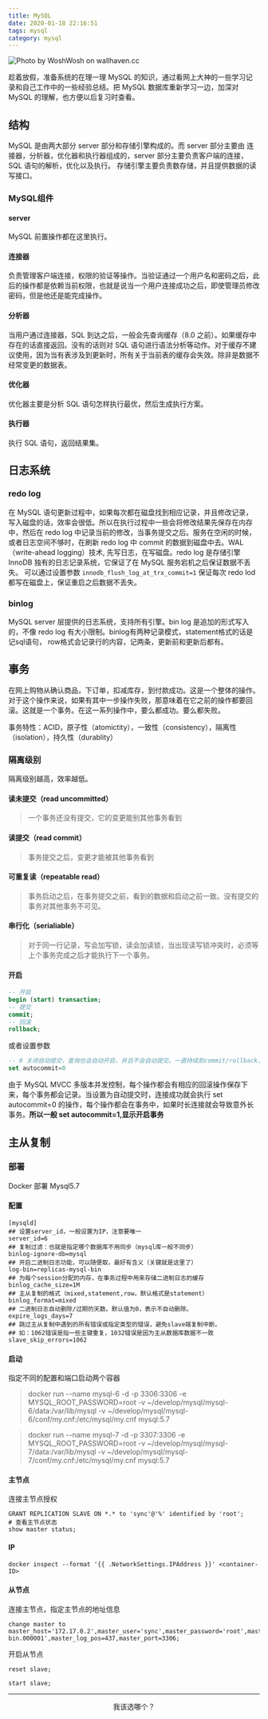 ```yaml
---
title: MySQL
date: 2020-01-18 22:16:51
tags: mysql
category: mysql
---
```


![Photo by WoshWosh on wallhaven.cc](/mysql.png)


趁着放假，准备系统的在理一理 MySQL 的知识，通过看网上大神的一些学习记录和自己工作中的一些经验总结。把 MySQL 数据库重新学习一边，加深对 MySQL 的理解，也方便以后复习时查看。

<!--more-->

## 结构

MySQL 是由两大部分 server 部分和存储引擎构成的。而 server 部分主要由 连接器，分析器，优化器和执行器组成的，server 部分主要负责客户端的连接，SQL 语句的解析，优化以及执行。 存储引擎主要负责数存储，并且提供数据的读写接口。

### MySQL组件
#### server

MySQL 前置操作都在这里执行。

#### 连接器

负责管理客户端连接，权限的验证等操作。当验证通过一个用户名和密码之后，此后的操作都是依赖当前权限，也就是说当一个用户连接成功之后，即使管理员修改密码，但是他还是能完成操作。

#### 分析器

当用户通过连接器，SQL 到达之后，一般会先查询缓存（8.0 之前）。如果缓存中存在的话直接返回。没有的话则对 SQL 语句进行语法分析等动作。对于缓存不建议使用，因为当有表涉及到更新时，所有关于当前表的缓存会失效。除非是数据不经常变更的数据表。

#### 优化器

优化器主要是分析 SQL 语句怎样执行最优，然后生成执行方案。

#### 执行器

执行 SQL 语句，返回结果集。

## 日志系统

### redo log

在 MySQL 语句更新过程中，如果每次都在磁盘找到相应记录，并且修改记录，写入磁盘的话，效率会很低。所以在执行过程中一些会将修改结果先保存在内存中，然后在 redo log 中记录当前的修改，当事务提交之后。服务在空闲的时候，或者日志空间不够时，在刷新 redo log 中 commit 的数据到磁盘中去。WAL （write-ahead logging）技术, 先写日志，在写磁盘。redo log 是存储引擎 InnoDB 独有的日志记录系统，它保证了在 MySQL 服务宕机之后保证数据不丢失。 可以通过设置参数 `innodb_flush_log_at_trx_commit=1` 保证每次 redo lod 都写在磁盘上，保证重启之后数据不丢失。

### binlog

MySQL server 层提供的日志系统，支持所有引擎。bin log 是追加的形式写入的，不像 redo log 有大小限制。binlog有两种记录模式，statement格式的话是记sql语句， row格式会记录行的内容，记两条，更新前和更新后都有。


## 事务

在网上购物从确认商品，下订单，扣减库存，到付款成功。这是一个整体的操作。对于这个操作来说，如果有其中一步操作失败，那意味着在它之前的操作都要回滚。这就是一个事务。在这一系列操作中，要么都成功。要么都失败。

事务特性：ACID，原子性（atomictity），一致性（consistency），隔离性（isolation），持久性（durablity）


### 隔离级别
隔离级别越高，效率越低。

#### 读未提交（read uncommitted）

> 一个事务还没有提交，它的变更能别其他事务看到




#### 读提交（read commit）

> 事务提交之后，变更才能被其他事务看到


#### 可重复读（repeatable read）

> 事务启动之后，在事务提交之前，看到的数据和启动之前一致。没有提交的事务对其他事务不可见。


#### 串行化（serialiable）

> 对于同一行记录，写会加写锁，读会加读锁，当出现读写锁冲突时，必须等上个事务完成之后才能执行下一个事务。

#### 开启
```sql
-- 开启
begin (start) transaction;
-- 提交
commit;
-- 回滚
rollback;
```
或者设置参数
```sql 
-- 0 关闭自动提交，查询也会自动开启，并且不会自动提交。一直持续到commit/rollback，或者断开连接。
set autocommit=0
```

由于 MySQL MVCC 多版本并发控制，每个操作都会有相应的回滚操作保存下来，每个事务都会记录。当设置为自动提交时，连接成功就会执行 set autocommit=0 的操作，每个操作都会在事务中，如果时长连接就会导致意外长事务。**所以一般 set autocommit=1,显示开启事务**

## 主从复制

### 部署

Docker 部署 Mysql5.7 

#### 配置

```
[mysqld]
## 设置server_id，一般设置为IP，注意要唯一
server_id=6
## 复制过滤：也就是指定哪个数据库不用同步（mysql库一般不同步）
binlog-ignore-db=mysql
## 开启二进制日志功能，可以随便取，最好有含义（关键就是这里了）
log-bin=replicas-mysql-bin
## 为每个session分配的内存，在事务过程中用来存储二进制日志的缓存
binlog_cache_size=1M
## 主从复制的格式（mixed,statement,row，默认格式是statement）
binlog_format=mixed
## 二进制日志自动删除/过期的天数。默认值为0，表示不自动删除。
expire_logs_days=7
## 跳过主从复制中遇到的所有错误或指定类型的错误，避免slave端复制中断。
## 如：1062错误是指一些主键重复，1032错误是因为主从数据库数据不一致
slave_skip_errors=1062
```

#### 启动

指定不同的配置和端口启动两个容器

> docker run --name mysql-6 -d -p 3306:3306 -e MYSQL_ROOT_PASSWORD=root -v ~/develop/mysql/mysql-6/data:/var/lib/mysql -v ~/develop/mysql/mysql-6/conf/my.cnf:/etc/mysql/my.cnf mysql:5.7



> docker run --name mysql-7 -d -p 3307:3306 -e MYSQL_ROOT_PASSWORD=root -v ~/develop/mysql/mysql-7/data:/var/lib/mysql -v ~/develop/mysql/mysql-7/conf/my.cnf:/etc/mysql/my.cnf mysql:5.7

#### 主节点

连接主节点授权

```
GRANT REPLICATION SLAVE ON *.* to 'sync'@'%' identified by 'root';
# 查看主节点状态
show master status;
```

#### IP

```
docker inspect --format '{{ .NetworkSettings.IPAddress }}' <container-ID> 
```

#### 从节点

连接主节点，指定主节点的地址信息

```
change master to master_host='172.17.0.2',master_user='sync',master_password='root',master_log_file='mysql-bin.000001',master_log_pos=437,master_port=3306;
```

开启从节点

```
reset slave;

start slave;
```



***

<center>我该选哪个？</center>